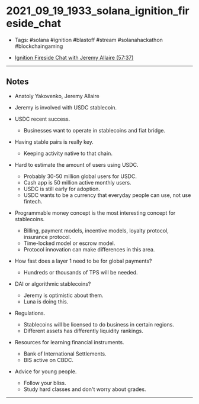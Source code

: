 # 2021_09_19_1933_solana_ignition_fireside_chat

- Tags: #solana #ignition #blastoff #stream #solanahackathon #blockchaingaming

- [Ignition Fireside Chat with Jeremy Allaire (57:37)](https://www.twitch.tv/videos/1150449331)

---

## Notes

- Anatoly Yakovenko, Jeremy Allaire

- Jeremy is involved with USDC stablecoin.
- USDC recent success.
  - Businesses want to operate in stablecoins and fiat bridge.
- Having stable pairs is really key.
  - Keeping activity native to that chain.
- Hard to estimate the amount of users using USDC.
  - Probably 30-50 million global users for USDC.
  - Cash app is 50 million active monthly users.
  - USDC is still early for adoption.
  - USDC wants to be a currency that everyday people can use, not use fintech.
- Programmable money concept is the most interesting concept for stablecoins.
  - Billing, payment models, incentive models, loyalty protocol, insurance protocol.
  - Time-locked model or escrow model.
  - Protocol innovation can make differences in this area.
- How fast does a layer 1 need to be for global payments?
  - Hundreds or thousands of TPS will be needed.
- DAI or algorithmic stablecoins?
  - Jeremy is optimistic about them.
  - Luna is doing this.
- Regulations.
  - Stablecoins will be licensed to do business in certain regions.
  - Different assets has differently liquidity rankings.
- Resources for learning financial instruments.
  - Bank of International Settlements.
  - BIS active on CBDC.
- Advice for young people.
  - Follow your bliss.
  - Study hard classes and don't worry about grades.

---
